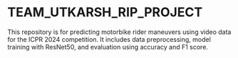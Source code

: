 # TEAM_UTKARSH_RIP_PROJECT
This repository is for predicting motorbike rider maneuvers using video data for the ICPR 2024 competition. It includes data preprocessing, model training with ResNet50, and evaluation using accuracy and F1 score.
